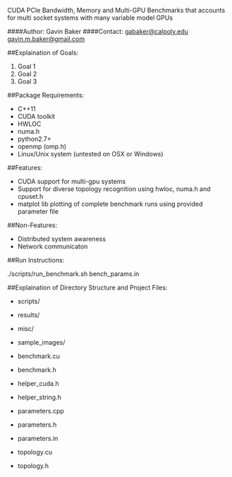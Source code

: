 CUDA PCIe Bandwidth, Memory and Multi-GPU Benchmarks that accounts for multi socket systems with many variable model GPUs

####Author: Gavin Baker
####Contact:
            gabaker@calpoly.edu
            gavin.m.baker@gmail.com

##Explaination of Goals:

1. Goal 1
2. Goal 2
3. Goal 3

##Package Requirements:

- C++11
- CUDA toolkit
- HWLOC
- numa.h
- python2.7+
- openmp (omp.h)
- Linux/Unix system (untested on OSX or Windows)

##Features:
- CUDA support for multi-gpu systems
- Support for diverse topology recognition using hwloc, numa.h and cpuset.h 
- matplot lib plotting of complete benchmark runs using provided parameter file

##Non-Features:
- Distributed system awareness
- Network communicaton


##Run Instructions:

./scripts/run_benchmark.sh bench_params.in

##Explaination of Directory Structure and Project Files:

- scripts/
- results/
- misc/
- sample_images/

- benchmark.cu
- benchmark.h
- helper_cuda.h
- helper_string.h
- parameters.cpp
- parameters.h
- parameters.in
- topology.cu
- topology.h

